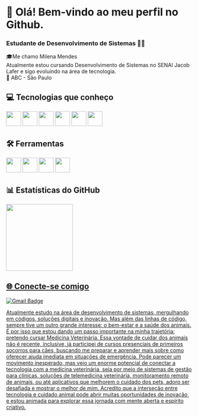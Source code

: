 
# 👋 Olá! Bem-vindo ao meu perfil no Github.
### Estudante de Desenvolvimento de Sistemas 👩‍💻
🎓Me chamo Milena Mendes 
<br>
Atualmente estou cursando Desenvolvimento de Sistemas no SENAI Jacob Lafer e sigo evoluindo na área de tecnologia.
<br>
📍 ABC - São Paulo  


  ## 💻 Tecnologias que conheço

  <img src="https://cdn.jsdelivr.net/gh/devicons/devicon@latest/icons/html5/html5-original.svg" width="40" height="40" /> <img src="https://cdn.jsdelivr.net/gh/devicons/devicon@latest/icons/css3/css3-original.svg" width="40" height="40" />
  <img src="https://cdn.jsdelivr.net/gh/devicons/devicon@latest/icons/mysql/mysql-original.svg" width="40" height="40" />
  <img src="https://cdn.jsdelivr.net/gh/devicons/devicon@latest/icons/php/php-original.svg" width="40" height="40" />
  <img src="https://cdn.jsdelivr.net/gh/devicons/devicon@latest/icons/bootstrap/bootstrap-original.svg"  width="40" height="40"  />
  <img src="https://cdn.jsdelivr.net/gh/devicons/devicon@latest/icons/javascript/javascript-original.svg" width="40" height="40" />
 

  ## 🛠️ Ferramentas 

  <img src="https://cdn.jsdelivr.net/gh/devicons/devicon@latest/icons/vscode/vscode-original.svg" width="40" height="40" /> <img src="https://cdn.jsdelivr.net/gh/devicons/devicon@latest/icons/figma/figma-original.svg" width="40" height="40" />
  <img src="https://cdn.jsdelivr.net/gh/devicons/devicon@latest/icons/github/github-original.svg" width="40" height="40" />
  <img src="https://cdn.jsdelivr.net/gh/devicons/devicon@latest/icons/canva/canva-original.svg" width="40" height="40" />

  ## 📊 Estatísticas do GitHub
   <div>
    <a href="https://github.com/seu-usuário-aqui">
    <img loading="lazy" height="180em" src="https://github-readme-stats.vercel.app/api/top-langs/?username=LeonardoRodrigues0&layout=compact&langs_count=7&theme=dracula"/>
   </div>


## 🌐 Conecte-se comigo

![Gmail Badge](https://img.shields.io/badge/-milenadosmp@gmail.com-red?style=flat&logo=Gmail&logoColor=white)

Atualmente estudo na área de desenvolvimento de sistemas, mergulhando em códigos, soluções digitais e inovação. Mas além das linhas de código, sempre tive um outro grande interesse: o bem-estar e a saúde dos animais.
É por isso que estou dando um passo importante na minha trajetória: pretendo cursar Medicina Veterinária.
Essa vontade de cuidar dos animais não é recente, inclusive, já participei de cursos presenciais de primeiros socorros para cães, buscando me preparar e aprender mais sobre como oferecer ajuda imediata em situações de emergência.
Pode parecer um movimento inesperado, mas vejo um enorme potencial de conectar a tecnologia com a medicina veterinária, seja por meio de sistemas de gestão para clínicas, soluções de telemedicina veterinária, monitoramento remoto de animais, ou até aplicativos que melhorem o cuidado dos pets, adoro ser desafiada e mostrar o melhor de mim.
Acredito que a interseção entre tecnologia e cuidado animal pode abrir muitas oportunidades de inovação, e estou animada para explorar essa jornada com mente aberta e espírito criativo.
